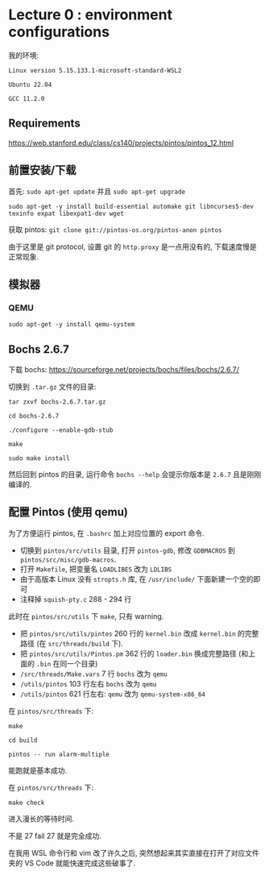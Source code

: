 # Lecture 0 : environment configurations

我的环境:

```
Linux version 5.15.133.1-microsoft-standard-WSL2

Ubuntu 22.04

GCC 11.2.0
```

## Requirements

https://web.stanford.edu/class/cs140/projects/pintos/pintos_12.html

## 前置安装/下载

首先: `sudo apt-get update` 并且 `sudo apt-get upgrade`

`sudo apt-get -y install build-essential automake git libncurses5-dev texinfo expat libexpat1-dev wget`

获取 pintos: `git clone git://pintos-os.org/pintos-anon pintos`

由于这里是 git protocol, 设置 git 的 `http.proxy` 是一点用没有的, 下载速度慢是正常现象.

## 模拟器

### QEMU

`sudo apt-get -y install qemu-system`

## Bochs 2.6.7

下载 bochs: https://sourceforge.net/projects/bochs/files/bochs/2.6.7/

切换到 `.tar.gz` 文件的目录:

```
tar zxvf bochs-2.6.7.tar.gz

cd bochs-2.6.7

./configure --enable-gdb-stub

make

sudo make install
```

然后回到 pintos 的目录, 运行命令 `bochs --help` 会提示你版本是 `2.6.7` 且是刚刚编译的.

## 配置 Pintos (使用 qemu)

为了方便运行 pintos, 在 `.bashrc` 加上对应位置的 export 命令.

- 切换到 `pintos/src/utils` 目录, 打开 `pintos-gdb`, 修改 `GDBMACROS` 到 `pintos/src/misc/gdb-macros`.
- 打开 `Makefile`, 把变量名 `LOADLIBES` 改为 `LDLIBS`
- 由于高版本 Linux 没有 `stropts.h` 库, 在 `/usr/include/` 下面新建一个空的即可
- 注释掉 `squish-pty.c` 288 - 294 行

此时在 `pintos/src/utils` 下 `make`, 只有 warning.

- 把 `pintos/src/utils/pintos` 260 行的 `kernel.bin` 改成 `kernel.bin` 的完整路径 (在 `src/threads/build` 下).
- 把 `pintos/src/utils/Pintos.pm` 362 行的 `loader.bin` 换成完整路径 (和上面的 `.bin` 在同一个目录)
- `/src/threads/Make.vars` 7 行 `bochs` 改为 `qemu`
- `/utils/pintos` 103 行左右 `bochs` 改为 `qemu`
- `/utils/pintos` 621 行左右: `qemu` 改为 `qemu-system-x86_64`

在 `pintos/src/threads` 下:

```
make

cd build

pintos -- run alarm-multiple
```

能跑就是基本成功.

在 `pintos/src/threads` 下:

```
make check
```

进入漫长的等待时间.

不是 27 fail 27 就是完全成功.

在我用 WSL 命令行和 vim 改了许久之后, 突然想起来其实直接在打开了对应文件夹的 VS Code 就能快速完成这些破事了.
